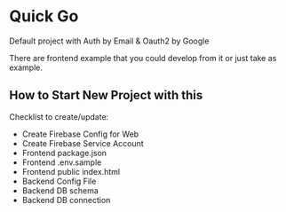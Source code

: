 # Quick Go
Default project with Auth by Email & Oauth2 by Google

There are frontend example that you could develop from it or just take as example.

## How to Start New Project with this
Checklist to create/update:
- Create Firebase Config for Web
- Create Firebase Service Account
- Frontend package.json
- Frontend .env.sample
- Frontend public index.html
- Backend Config File
- Backend DB schema
- Backend DB connection